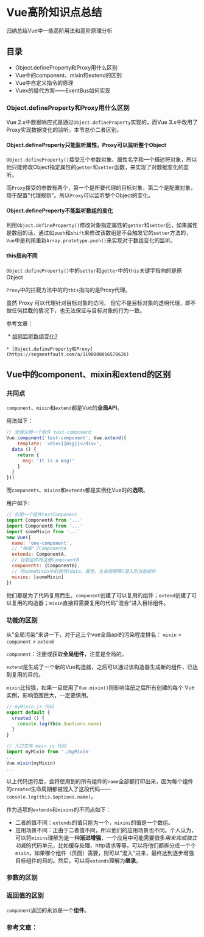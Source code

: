 # Vue高阶知识点总结

归纳总结Vue中一些高阶用法和高阶原理分析

## 目录

* Object.defineProperty和Proxy用什么区别
* Vue中的component、mixin和extend的区别
* Vue中自定义指令的原理
* Vuex的替代方案——EventBus如何实现




### Object.defineProperty和Proxy用什么区别

Vue 2.x中数据响应式是通过`Object.defineProperty`实现的，而Vue 3.x中改用了Proxy实现数据变化的监听。本节总价二者区别。



#### Object.defineProperty只能监听属性，Proxy可以监听整个Object

`Object.defineProperty()`接受三个参数对象、属性名字和一个描述符对象，所以他只能修改Object指定属性的`getter`和`setter`函数，来实现了对数据变化的监听。

而`Proxy`接受的参数有两个，第一个是所要代理的目标对象，第二个是配置对象，用于配置"代理规则"。所以`Proxy`可以监听整个Object的变化。



#### Object.defineProperty不能监听数组的变化

利用`Object.defineProperty()`修改对象指定属性的`getter`和`setter`后，如果属性是数组的话，通过如`push`和`shift`来修改该数组是不会触发它的`setter`方法的，`Vue`中是利用重新`Array.prototype.push()`来实现对于数组变化的监听。



#### this指向不同

`Object.defineProperty()`中的`setter`和`getter`中的`this`关键字指向的是原Object

`Proxy`中的拦截方法中的的`this`指向的是Proxy代理。

虽然 Proxy 可以代理针对目标对象的访问， 但它不是目标对象的透明代理，即不做任何拦截的情况下，也无法保证与目标对象的行为一致。



参考文章：

​	*  [如何监听数组变化?](https://juejin.im/post/5ade0e3df265da0b8e7f050b)

	* [Object.defineProperty和Proxy](https://segmentfault.com/a/1190000016570626)



## Vue中的component、mixin和extend的区别



### 共同点

`component`、`mixin`和`extend`都是Vue的**全局API**。

用法如下：

```javascript
// 全局注册一个组件 test-component
Vue.component('test-component', Vue.extend({
	template: '<div>{{msg}}</div>',
  data () {
    return {
      msg: 'It is a msg!'
    }
  }
}))
```

而`components`、`mixins`和`extends`都是实例化Vue时的**选项**。

用户如下:

```javascript
// 引用一个组件testComponent
import ComponentA from '...'
import ComponentB from '...' 
import someMixin from '...'
new Vue({
  name: 'one-component',
  // "继承"了ComponentA                   
  extends: ComponentA,
  // 当前组件内注册ComponentB
  components: {ComponentB},
  // 将someMixin中的选项(data、属性、生命周期等)混入到当前组件
  mixins: [someMixin]
})
```

他们都是为了代码复用而生。`component`创建了可以复用的组件；`extend`创建了可以复用的构造器；`mixin`直接将需要复用的代码"混合"进入目标组件。



### 功能的区别

从"全局污染"来讲一下，对于这三个vue全局api的污染程度排名： `mixin` > `component` > `extend`

`component`：注册或获取**全局组件**，注意是全局的。

`extend`是生成了一个新的Vue构造器，之后可以通过该构造器生成新的组件，已达到复用的目的。

`mixin`比较狠，如果一旦使用了`Vue.mixin()`则影响注册之后所有创建的每个 Vue 实例，影响范围巨大，一定要慎用。

```javascript
// myMixin.js 代码
export default {
  created () {
    console.log(this.$options.name)
  }
}

// 入口文件 main.js 代码
import myMixin from './myMixin'
...
Vue.mixin(myMixin)
...
```

以上代码运行后，会将使用到的所有组件的`name`全部都打印出来，因为每个组件的`created`生命周期都被混入了这段代码——`console.log(this.$options.name)`。



作为选项的`extends`和`mixins`的不同点如下：

* 二者的值不同：`extends`的值只能为一个，`mixins`的值是一个数组。
* 应用场景不同：正由于二者值不同，所以他们的应用场景也不同。个人认为，可以将`mixins`理解为是一种**渐进增强**，一个应用中可能需要很多*用来完成独立功能*的代码单元，比如缓存处理、http请求等等，可以将他们都拆分成一个个`mixin`，如果哪个组件（页面）需要，则可以"混入"进来，最终达到逐步增强目标组件的目的。然后，可以将`extends`理解为**继承**，





### 参数的区别





### 返回值的区别

`component`返回的永远是一个**组件**。



### 参考文章：


